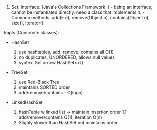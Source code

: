 1. Set: Interface. (Java's Collections Framework. ) - being an interface, cannot be instantiated directly. need a class that implements it. - Common methods: add(E e), remove(Object o), contains(Object o), size(), iterator()

Impls (Concreate classes):

- HashSet

  1. use hashtables, add, remove, contains all O(1)
  2. no duplicates, UNORDERED, allows null values
  3. syntex: Set<String> = new HashSet<>()

- TreeSet

  1. use Red-Black Tree
  2. maintains SORTED order
  3. add/remove/contains - O(logn)

- LinkedHashSet
  1. hashTable w linked list -> maintain Insertion order
     1.1 add/remove/contains O(1), iteration O(n)
  2. Slighly slower than HashSet but maintains order
